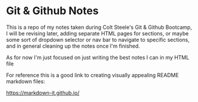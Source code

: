 # Git & Github Notes

This is a repo of my notes taken during Colt Steele's Git & Github Bootcamp, I will be revising later, adding separate HTML pages for sections, or maybe some sort of dropdown selector or nav bar to navigate to specific sections, and in general cleaning up the notes once I'm finished.

As for now I'm just focused on just writing the best notes I can in my HTML file

For reference this is a good link to creating visually appealing README markdown files:

https://markdown-it.github.io/
